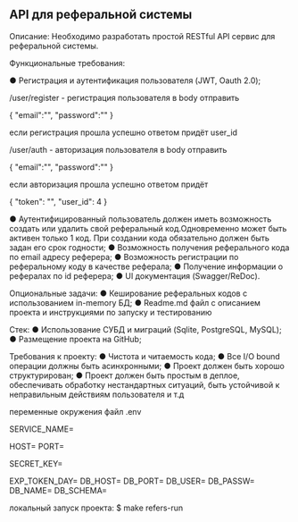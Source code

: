 ## API для реферальной системы

Описание:
Необходимо разработать простой RESTful API сервис для реферальной
системы.

Функциональные требования:

● Регистрация и аутентификация пользователя (JWT, Oauth 2.0);

/user/register - регистрация пользователя
в body отправить

{
    "email":"",
    "password":""
}

если регистрация прошла успешно ответом придёт user_id

/user/auth - авторизация пользователя
в body отправить

{
    "email":"",
    "password":""
}

если авторизация прошла успешно ответом придёт

{
    "token": "",
    "user_id": 4
}


● Аутентифицированный пользователь должен иметь возможность
создать или удалить свой реферальный код.Одновременно может
быть активен только 1 код. При создании кода обязательно должен
быть задан его срок годности;
● Возможность получения реферального кода по email адресу
реферера;
● Возможность регистрации по реферальному коду в качестве
реферала;
● Получение информации о рефералах по id реферера;
● UI документация (Swagger/ReDoc).

Опциональные задачи:
● Кеширование реферальных кодов с использованием in-memory БД;
● Readme.md файл с описанием проекта и инструкциями по запуску и
тестированию

Стек:
● Использование СУБД и миграций (Sqlite, PostgreSQL, MySQL);
● Размещение проекта на GitHub;


Требования к проекту:
● Чистота и читаемость кода;
● Все I/O bound операции должны быть асинхронными;
● Проект должен быть хорошо структурирован;
● Проект должен быть простым в деплое, обеспечивать обработку
нестандартных ситуаций, быть устойчивой к неправильным
действиям пользователя и т.д





переменные окружения файл .env

<!-- наименование приложения -->
SERVICE_NAME=
<!-- Хост и порт на которых запускается приложение -->
HOST=
PORT=
<!-- на его основе генерируется и проверяется
токен при изменении все пользоаптели разлогинятся-->
SECRET_KEY=
<!-- Время жизни токена в приложении -->
EXP_TOKEN_DAY=
DB_HOST=
DB_PORT=
DB_USER=
DB_PASSW=
DB_NAME=
DB_SCHEMA=


локальный запуск проекта:
$ make refers-run